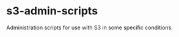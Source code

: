 s3-admin-scripts
================

Administration scripts for use with S3 in some specific conditions.
